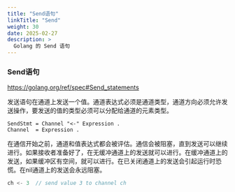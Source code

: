 ```yaml
---
title: "Send语句"
linkTitle: "Send"
weight: 30
date: 2025-02-27
description: >
  Golang 的 Send 语句
---
```



### Send语句

https://golang.org/ref/spec#Send_statements

发送语句在通道上发送一个值。通道表达式必须是通道类型，通道方向必须允许发送操作，要发送的值的类型必须可以分配给通道的元素类型。

```
SendStmt = Channel "<-" Expression .
Channel  = Expression .
```

在通信开始之前，通道和值表达式都会被评估。通信会被阻塞，直到发送可以继续进行。如果接收者准备好了，在无缓冲通道上的发送就可以进行。在缓冲通道上的发送，如果缓冲区有空间，就可以进行。在已关闭通道上的发送会引起运行时恐慌。在nil通道上的发送会永远阻塞。

```go
ch <- 3  // send value 3 to channel ch
```










